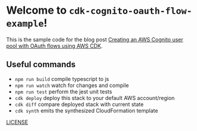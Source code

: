# Welcome to `cdk-cognito-oauth-flow-example`!

This is the sample code for the blog post [Creating an AWS Cognito user pool with OAuth flows using AWS CDK](https://alexanderzeitler.com/articles/create-aws-cognito-userpool-with-oauth-flows-using-cdk/).

## Useful commands

 * `npm run build`   compile typescript to js
 * `npm run watch`   watch for changes and compile
 * `npm run test`    perform the jest unit tests
 * `cdk deploy`      deploy this stack to your default AWS account/region
 * `cdk diff`        compare deployed stack with current state
 * `cdk synth`       emits the synthesized CloudFormation template

[LICENSE](License)